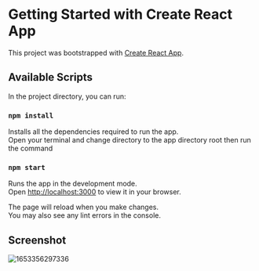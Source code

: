 # Getting Started with Create React App

This project was bootstrapped with [Create React App](https://github.com/facebook/create-react-app).

## Available Scripts

In the project directory, you can run:

### `npm install`
Installs all the dependencies required to run the app.\
Open your terminal and change directory to the app directory root then run the command

### `npm start`

Runs the app in the development mode.\
Open [http://localhost:3000](http://localhost:3000) to view it in your browser.

The page will reload when you make changes.\
You may also see any lint errors in the console.

## Screenshot
![1653356297336](https://user-images.githubusercontent.com/39158843/169931130-50924648-4052-4dff-9618-b7318bacb080.png)

